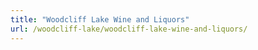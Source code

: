 ```yaml
---
title: "Woodcliff Lake Wine and Liquors"
url: /woodcliff-lake/woodcliff-lake-wine-and-liquors/
---
```

